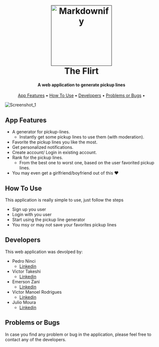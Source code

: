 
<h1 align="center">
  <br>
  <a href=""><img src="https://user-images.githubusercontent.com/69252953/206461059-c57d02cd-7df4-48b2-b606-6d889221dc6c.png" alt="Markdownify" width="200"></a>
  <br>
  The Flirt
  <br>
</h1>

<h4 align="center">A web application to generate pickup lines<a href="http://electron.atom.io" target="_blank"></a></h4>

<p align="center">
  <a href="#app-features">App Features</a> •
  <a href="#how-to-use">How To Use</a> •
  <a href="#developers">Developers</a> •
  <a href="#problems-or-bugs">Problems or Bugs</a> •
</p>

![Screenshot_1](https://user-images.githubusercontent.com/69252953/206580913-ae68c458-16d7-4b87-a035-4e072f5c6f7e.png)


## App Features

* A generator for pickup-lines. <br>
  - Instantly get some pickup lines to use them (with moderation).
* Favorite the pickup lines you like the most.
* Get personalized notifications.
* Create account/ Login in existing account.
* Rank for the pickup lines. <br>
  - From the best one to worst one, based on the user favorited pickup lines.
* You may even get a girlfriend/boyfriend out of this ❤️


## How To Use
This application is really simple to use, just follow the steps
* Sign up you user
* Login with you user
* Start using the pickup line generator
* You msy or may not save your favorites pickup lines

## Developers

This web application was devolped by:

- Pedro Ninci
	- [Linkedin](https://www.linkedin.com/in/pedroninci/)
- Victor Takeshi
	- [Linkedin](https://www.linkedin.com/in/victor-fukumoto-37a145209/)
- Emerson Zani
	- [Linkedin](https://www.linkedin.com/in/emerson-zani-junior-34a833228/)
- Victor Manoel Rodrigues
	- [Linkedin](https://www.linkedin.com/in/victor-manoel-186592196/)
- Julio Moura
	- [Linkedin](https://www.linkedin.com/in/j%C3%BAlio-c%C3%A9sar-bello-moura-9972b71b9/)
	
## Problems or Bugs
In case you find any problem or bug in the application, please feel free to contact any of the developers.
